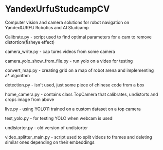 # YandexUrfuStudcampCV
Computer vision and camera solutions for robot navigation on Yandex&URFU Robotics and AI Studcamp

Calibrate.py - script used to find optimal parameters for a cam to remove distortion(fisheye effect)

camera_write.py - cap tures videos from some camera

camera_yolo_show_from_file.py - run yolo on a video for testing

convert_map.py - creating grid on a map of robot arena and implementing a* algorithm

detection.py - isn't used, just some piece of chinese code from a box

home_camera.py - contains class TopCamera that calibrates, undistorts and crops image from above

live.py - using YOLO11 trained on a custom dataset on a top camera

test_yolo.py - for testing YOLO when webcam is used

undistorter.py - old version of undistorter

video_splitter_main.py - script used to split videos to frames and deleting similar ones depending on their embeddings

